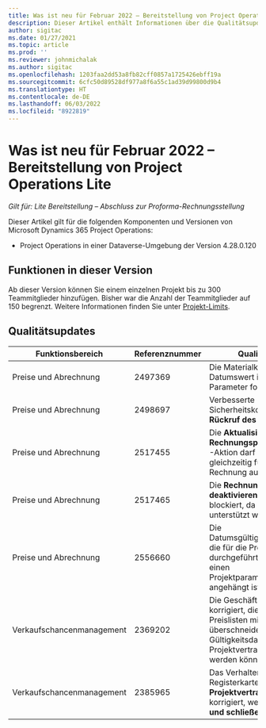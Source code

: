 ```yaml
---
title: Was ist neu für Februar 2022 – Bereitstellung von Project Operations Lite
description: Dieser Artikel enthält Informationen über die Qualitätsupdates, die in der Lite-Bereitstellung von Project Operations im Februar 2022 zur Verfügung stehen.
author: sigitac
ms.date: 01/27/2021
ms.topic: article
ms.prod: ''
ms.reviewer: johnmichalak
ms.author: sigitac
ms.openlocfilehash: 1203faa2dd53a8fb82cff0857a1725426ebff19a
ms.sourcegitcommit: 6cfc50d89528df977a8f6a55c1ad39d99800d9b4
ms.translationtype: HT
ms.contentlocale: de-DE
ms.lasthandoff: 06/03/2022
ms.locfileid: "8922819"
---
```

# <a name="whats-new-february-2022---project-operations-lite-deployment"></a>Was ist neu für Februar 2022 – Bereitstellung von Project Operations Lite

_Gilt für: Lite Bereitstellung – Abschluss zur Proforma-Rechnungsstellung_

Dieser Artikel gilt für die folgenden Komponenten und Versionen von Microsoft Dynamics 365 Project Operations:

- Project Operations in einer Dataverse-Umgebung der Version 4.28.0.120

## <a name="features-included-in-this-release"></a>Funktionen in dieser Version

Ab dieser Version können Sie einem einzelnen Projekt bis zu 300 Teammitglieder hinzufügen. Bisher war die Anzahl der Teammitglieder auf 150 begrenzt. Weitere Informationen finden Sie unter [Projekt-Limits](../../project-management/create-wbs.md#project-limitations).

## <a name="quality-updates"></a>Qualitätsupdates

| Funktionsbereich | Referenznummer | Qualitätsupdate |
| --- | --- | --- |
| Preise und Abrechnung | 2497369 | Die Materialkorrektur muss dem Datumswert im **Korrektur**-Parameter folgen. |
| Preise und Abrechnung | 2498697 | Verbesserte Sicherheitskonfiguration für **Rückruf des Zeiteintrags**. |
| Preise und Abrechnung | 2517455 | Die **Aktualisierte Rechnungspostenbuchungen**-Aktion darf nicht mehrfach gleichzeitig für dieselbe Rechnung ausgelöst werden. |
| Preise und Abrechnung | 2517465 | Die **Rechnungspostendetails deaktivieren**-Aktion ist blockiert, da sie nicht unterstützt wird. |
| Preise und Abrechnung | 2556660 | Die Datumsgültigkeitsprüfungen, die für die Preisliste durchgeführt werden, die an einen Projektparameterdatensatz angehängt ist, wurde korrigiert. |
| Verkaufschancenmanagement | 2369202 | Die Geschäftslogik wurde korrigiert, die überprüft, ob Preislisten mit sich überschneidenden Gültigkeitsdaten demselben Projektvertrag angehängt werden können. |
| Verkaufschancenmanagement | 2385965 | Das Verhalten auf der **Kunden**-Registerkarte der **Projektvertrag**-Seite wurde korrigiert, wenn Sie **Speichern und schließen** auswählen. |
